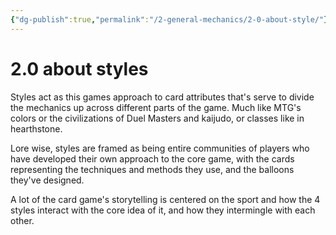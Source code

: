 ```yaml
---
{"dg-publish":true,"permalink":"/2-general-mechanics/2-0-about-style/"}
---
```


# 2.0 about styles

Styles act as this games approach to card attributes that's serve to divide the mechanics up across different parts of the game. Much like MTG's colors or the civilizations of Duel Masters and kaijudo, or classes like in hearthstone.

Lore wise, styles are framed as being entire communities of players who have developed their own approach to the core game, with the cards representing the techniques and methods they use, and the balloons they've designed.

A lot of the card game's storytelling is centered on the sport and how the 4 styles interact with the core idea of it, and how they intermingle with each other.

